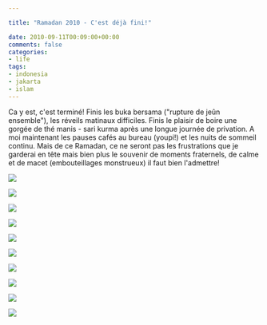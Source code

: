 ```yaml
---

title: "Ramadan 2010 - C'est déjà fini!"

date: 2010-09-11T00:09:00+00:00
comments: false
categories: 
- life
tags:
- indonesia
- jakarta
- islam
---
```


 Ca y est, c'est terminé! Finis les buka bersama ("rupture de jeûn ensemble"), les réveils matinaux difficiles. Finis le plaisir de boire une gorgée de thé manis - sari kurma après une longue journée de privation. A moi maintenant les pauses cafés au bureau (youpi!) et les nuits de sommeil continu. Mais de ce Ramadan, ce ne seront pas les frustrations que je garderai en tête mais bien plus le souvenir de moments fraternels, de calme et de macet (embouteillages monstrueux) il faut bien l'admettre!

![](_media/20100905-001.jpg)

![](_media/20100905-002.jpg)

![](_media/20100910-003.jpg)

![](_media/20100910-004.jpg)

![](_media/20100910-005.jpg)

![](_media/20100910-006.jpg)

![](_media/20100910-007.jpg)

![](_media/20100910-008.jpg)

![](_media/20100910-009.jpg)

![](_media/20100910-010.jpg)